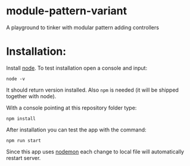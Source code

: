# module-pattern-variant
A playground to tinker with modular pattern adding controllers

# Installation:
Install [node](https://nodejs.org/en/download/). To test installation open a console and input:

```node -v```

It should return version installed. Also ```npm``` is needed (it will be shipped together with node).

With a console pointing at this repository folder type:

```npm install```

After installation you can test the app with the command:

```npm run start```

Since this app uses [nodemon](https://www.npmjs.com/package/nodemon) each change to local file will automatically restart server.
